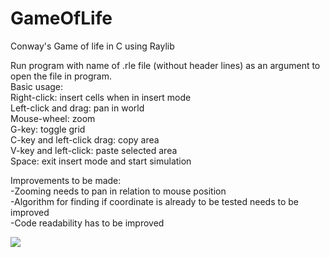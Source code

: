 # GameOfLife
Conway's Game of life in C using Raylib

Run program with name of .rle file (without header lines) as an argument to open the file in program.  
Basic usage:  
  Right-click: insert cells when in insert mode  
  Left-click and drag: pan in world  
  Mouse-wheel: zoom  
  G-key: toggle grid  
  C-key and left-click drag: copy area  
  V-key and left-click: paste selected area  
  Space: exit insert mode and start simulation  
  
Improvements to be made:  
  -Zooming needs to pan in relation to mouse position  
  -Algorithm for finding if coordinate is already to be tested needs to be improved  
  -Code readability has to be improved  

![](gameOfLIfeDemo.gif)
